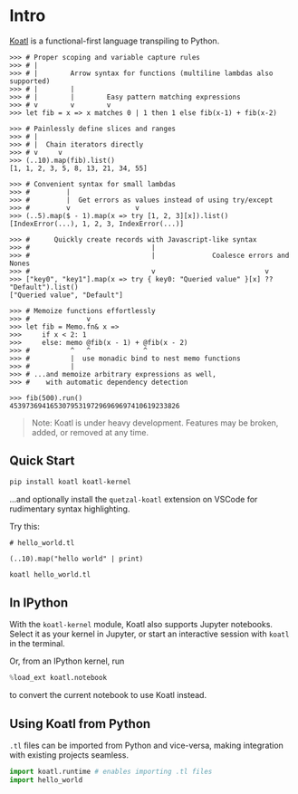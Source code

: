 # Intro

[Koatl](https://github.com/skkestrel/koatl) is a functional-first language transpiling to Python.

```koatl
>>> # Proper scoping and variable capture rules
>>> # |
>>> # |        Arrow syntax for functions (multiline lambdas also supported)
>>> # |        |
>>> # |        |        Easy pattern matching expressions
>>> # v        v        v
>>> let fib = x => x matches 0 | 1 then 1 else fib(x-1) + fib(x-2)

>>> # Painlessly define slices and ranges
>>> # |
>>> # |  Chain iterators directly
>>> # v     v
>>> (..10).map(fib).list()
[1, 1, 2, 3, 5, 8, 13, 21, 34, 55]

>>> # Convenient syntax for small lambdas
>>> #         |
>>> #         |  Get errors as values instead of using try/except
>>> #         v                v
>>> (..5).map($ - 1).map(x => try [1, 2, 3][x]).list()
[IndexError(...), 1, 2, 3, IndexError(...)]

>>> #      Quickly create records with Javascript-like syntax
>>> #                              |
>>> #                              |              Coalesce errors and Nones
>>> #                              v                           v
>>> ["key0", "key1"].map(x => try { key0: "Queried value" }[x] ?? "Default").list()
["Queried value", "Default"]

>>> # Memoize functions effortlessly
>>> #              v
>>> let fib = Memo.fn& x =>
>>>     if x < 2: 1
>>>     else: memo @fib(x - 1) + @fib(x - 2)
>>> #          ^   ^             ^
>>> #          |  use monadic bind to nest memo functions
>>> #          |
>>> # ...and memoize arbitrary expressions as well,
>>> #    with automatic dependency detection

>>> fib(500).run()
453973694165307953197296969697410619233826
```

> Note: Koatl is under heavy development. Features may be broken, added, or removed at any time.

## Quick Start

```bash
pip install koatl koatl-kernel
```

...and optionally install the `quetzal-koatl` extension on VSCode for rudimentary syntax highlighting.

Try this:

```koatl
# hello_world.tl

(..10).map("hello world" | print)
```

```bash
koatl hello_world.tl
```

## In IPython

With the `koatl-kernel` module, Koatl also supports Jupyter notebooks.
Select it as your kernel in Jupyter, or start an interactive session with `koatl` in the terminal.

Or, from an IPython kernel, run

```python
%load_ext koatl.notebook
```

to convert the current notebook to use Koatl instead.

## Using Koatl from Python

`.tl` files can be imported from Python and vice-versa, making integration with existing projects seamless.

```python
import koatl.runtime # enables importing .tl files
import hello_world
```
